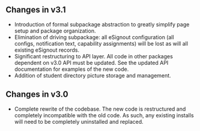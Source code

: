 ## Changes in v3.1
- Introduction of formal subpackage abstraction to greatly simplify page setup and package organization.
- Elimination of driving subpackage: all eSignout configuration (all configs, notification text, capability assignments) will be lost as will all existing eSignout records.
- Significant restructuring to API layer. All code in other packages dependent on v3.0 API must be updated. See the updated API documentation for examples of the new code.
- Addition of student directory picture storage and management.

## Changes in v3.0
- Complete rewrite of the codebase. The new code is restructured and completely incompatible with the old code. As such, any existing installs will need to be completely uninstalled and replaced.
